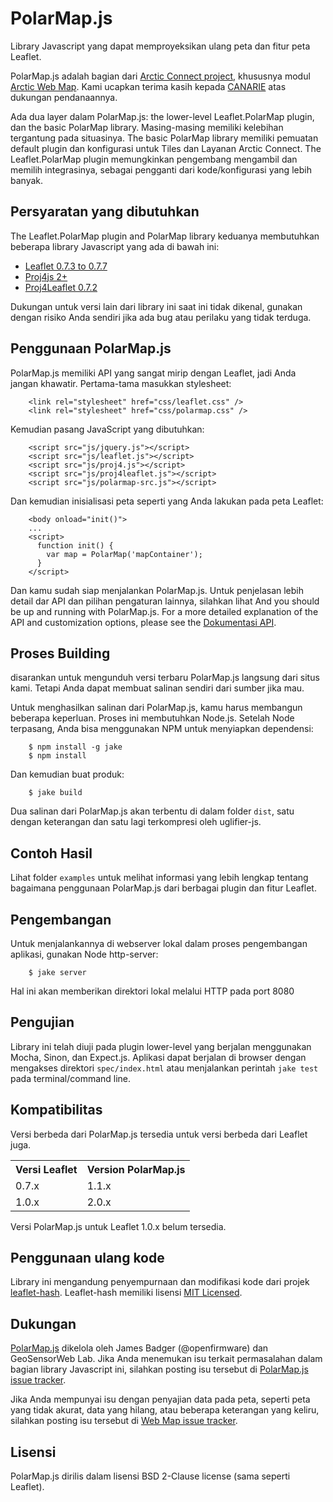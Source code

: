 # PolarMap.js

Library Javascript yang dapat memproyeksikan ulang peta dan fitur peta Leaflet.

PolarMap.js adalah bagian dari [Arctic Connect project](http://arcticconnect.ca), khususnya modul [Arctic Web Map](http://webmap.arcticconnect.ca/). Kami ucapkan terima kasih kepada [CANARIE](http://www.canarie.ca) atas dukungan pendanaannya.

Ada dua layer dalam PolarMap.js: the lower-level Leaflet.PolarMap plugin, dan the basic PolarMap library. Masing-masing memiliki kelebihan tergantung pada situasinya. The basic PolarMap library memiliki pemuatan default plugin dan konfigurasi untuk Tiles dan Layanan Arctic Connect. The Leaflet.PolarMap plugin memungkinkan pengembang mengambil dan memilih integrasinya, sebagai pengganti dari kode/konfigurasi yang lebih banyak.

## Persyaratan yang dibutuhkan

The Leaflet.PolarMap plugin and PolarMap library keduanya membutuhkan beberapa library Javascript yang ada di bawah ini:

* [Leaflet 0.7.3 to 0.7.7](http://leafletjs.com/)
* [Proj4js 2+](https://github.com/proj4js/proj4js)
* [Proj4Leaflet 0.7.2](https://github.com/kartena/Proj4Leaflet)

Dukungan untuk versi lain dari library ini saat ini tidak dikenal, gunakan dengan risiko Anda sendiri jika ada bug atau perilaku yang tidak terduga.

## Penggunaan PolarMap.js

PolarMap.js memiliki API yang sangat mirip dengan Leaflet, jadi Anda jangan khawatir. Pertama-tama masukkan stylesheet:
```
    <link rel="stylesheet" href="css/leaflet.css" />
    <link rel="stylesheet" href="css/polarmap.css" />
```
Kemudian pasang JavaScript yang dibutuhkan:
```
    <script src="js/jquery.js"></script>
    <script src="js/leaflet.js"></script>
    <script src="js/proj4.js"></script>
    <script src="js/proj4leaflet.js"></script>
    <script src="js/polarmap-src.js"></script>
```
Dan kemudian inisialisasi peta seperti yang Anda lakukan pada peta Leaflet:
```
    <body onload="init()">
    ...
    <script>
      function init() {
        var map = PolarMap('mapContainer');
      }
    </script>
```
Dan kamu sudah siap menjalankan PolarMap.js. Untuk penjelasan lebih detail dar API dan pilihan pengaturan lainnya, silahkan lihat
And you should be up and running with PolarMap.js. For a more detailed explanation of the API and customization options, please see the [Dokumentasi API](API.markdown).


## Proses Building

disarankan untuk mengunduh versi terbaru PolarMap.js langsung dari situs kami. Tetapi Anda dapat membuat salinan sendiri dari sumber jika mau.

Untuk menghasilkan salinan dari PolarMap.js, kamu harus membangun beberapa keperluan. Proses ini membutuhkan Node.js. Setelah Node terpasang, Anda bisa menggunakan NPM untuk menyiapkan dependensi:
```
    $ npm install -g jake
    $ npm install
```
Dan kemudian buat produk:
```
    $ jake build
```
Dua salinan dari PolarMap.js akan terbentu di dalam folder `dist`, satu dengan keterangan dan satu lagi terkompresi oleh uglifier-js.

## Contoh Hasil

Lihat folder `examples` untuk melihat informasi yang lebih lengkap tentang bagaimana penggunaan PolarMap.js dari berbagai plugin dan fitur Leaflet.

## Pengembangan

Untuk menjalankannya di webserver lokal dalam proses pengembangan aplikasi, gunakan Node http-server:
```
    $ jake server
```
Hal ini akan memberikan direktori lokal melalui HTTP pada port 8080

## Pengujian

Library ini telah diuji pada plugin lower-level yang berjalan menggunakan Mocha, Sinon, dan Expect.js. Aplikasi dapat berjalan di browser dengan mengakses direktori `spec/index.html` atau menjalankan perintah `jake test` pada terminal/command line.

## Kompatibilitas

Versi berbeda dari PolarMap.js tersedia untuk versi berbeda dari Leaflet juga.

<table>
  <tr><th>Versi Leaflet</th>  <th>Version PolarMap.js</th></tr>
  <tr><td>0.7.x</td>            <td>1.1.x</td></tr>
  <tr><td>1.0.x</td>            <td>2.0.x</td></tr>
</table>

Versi PolarMap.js untuk Leaflet 1.0.x belum tersedia.

## Penggunaan ulang kode

Library ini mengandung penyempurnaan dan modifikasi kode dari projek [leaflet-hash](https://github.com/mlevans/leaflet-hash). Leaflet-hash memiliki lisensi [MIT Licensed](http://opensource.org/licenses/MIT).

## Dukungan

[PolarMap.js](https://github.com/GeoSensorWebLab/polarmap.js) dikelola oleh James Badger (@openfirmware) dan GeoSensorWeb Lab. Jika Anda menemukan isu terkait permasalahan dalam bagian library Javascript ini, silahkan posting isu tersebut di [PolarMap.js issue tracker](https://github.com/GeoSensorWebLab/polarmap.js/issues).

Jika Anda mempunyai isu dengan penyajian data pada peta, seperti peta yang tidak akurat, data yang hilang, atau beberapa keterangan yang keliru, silahkan posting isu tersebut di [Web Map issue tracker](https://github.com/GeoSensorWebLab/awm-styles/issues).

## Lisensi

PolarMap.js dirilis dalam lisensi BSD 2-Clause license (sama seperti Leaflet).
